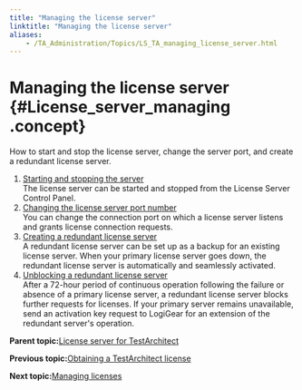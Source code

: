 ```yaml
--- 
title: "Managing the license server"
linktitle: "Managing the license server"
aliases: 
    - /TA_Administration/Topics/LS_TA_managing_license_server.html
---
```

# Managing the license server {#License_server_managing .concept}

How to start and stop the license server, change the server port, and create a redundant license server.

1.  [Starting and stopping the server](../../TA_Administration/Topics/LS_TA_managing_start_stop.html)  
The license server can be started and stopped from the License Server Control Panel.
2.  [Changing the license server port number](../../TA_Administration/Topics/LS_TA_managing_changing_port.html)  
You can change the connection port on which a license server listens and grants license connection requests.
3.  [Creating a redundant license server](../../TA_Administration/Topics/LS_TA_managing_creating_redundant_license.html)  
A redundant license server can be set up as a backup for an existing license server. When your primary license server goes down, the redundant license server is automatically and seamlessly activated.
4.  [Unblocking a redundant license server](../../TA_Administration/Topics/adm_unblocking_redundant_license_server.html)  
After a 72-hour period of continuous operation following the failure or absence of a primary license server, a redundant license server blocks further requests for licenses. If your primary server remains unavailable, send an activation key request to LogiGear for an extension of the redundant server's operation.

**Parent topic:**[License server for TestArchitect](../../TA_Administration/Topics/LS_TA_License_server.html)

**Previous topic:**[Obtaining a TestArchitect license](../../TA_Administration/Topics/LS_TA_obtaining_license.html)

**Next topic:**[Managing licenses](../../TA_Administration/Topics/LS_TA_managing_licenses.html)

